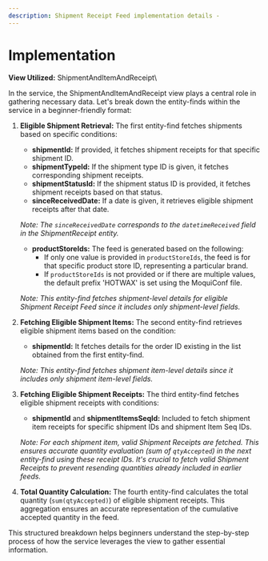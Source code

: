 ```yaml
---
description: Shipment Receipt Feed implementation details -
---
```


# Implementation

**View Utilized:** ShipmentAndItemAndReceipt\


In the service, the ShipmentAndItemAndReceipt view plays a central role in gathering necessary data. Let's break down the entity-finds within the service in a beginner-friendly format:

1.  **Eligible Shipment Retrieval:** The first entity-find fetches shipments based on specific conditions:

    * **shipmentId:** If provided, it fetches shipment receipts for that specific shipment ID.
    * **shipmentTypeId:** If the shipment type ID is given, it fetches corresponding shipment receipts.
    * **shipmentStatusId:** If the shipment status ID is provided, it fetches shipment receipts based on that status.
    * **sinceReceivedDate:** If a date is given, it retrieves eligible shipment receipts after that date.

    _Note: The `sinceReceivedDate` corresponds to the `datetimeReceived` field in the ShipmentReceipt entity._

    * **productStoreIds:** The feed is generated based on the following:
      * If only one value is provided in `productStoreIds`, the feed is for that specific product store ID, representing a particular brand.
      * If `productStoreIds` is not provided or if there are multiple values, the default prefix 'HOTWAX' is set using the MoquiConf file.

    _Note: This entity-find fetches shipment-level details for eligible Shipment Receipt Feed since it includes only shipment-level fields._
2.  **Fetching Eligible Shipment Items:** The second entity-find retrieves eligible shipment items based on the condition:

    * **shipmentId:** It fetches details for the order ID existing in the list obtained from the first entity-find.

    _Note: This entity-find fetches shipment item-level details since it includes only shipment item-level fields._
3.  **Fetching Eligible Shipment Receipts:** The third entity-find fetches eligible shipment receipts with conditions:

    * **shipmentId** and **shipmentItemsSeqId:** Included to fetch shipment item receipts for specific shipment IDs and shipment Item Seq IDs.

    _Note: For each shipment item, valid Shipment Receipts are fetched. This ensures accurate quantity evaluation (sum of `qtyAccepted`) in the next entity-find using these receipt IDs. It's crucial to fetch valid Shipment Receipts to prevent resending quantities already included in earlier feeds._
4. **Total Quantity Calculation:** The fourth entity-find calculates the total quantity (`sum(qtyAccepted)`) of eligible shipment receipts. This aggregation ensures an accurate representation of the cumulative accepted quantity in the feed.

This structured breakdown helps beginners understand the step-by-step process of how the service leverages the view to gather essential information.

